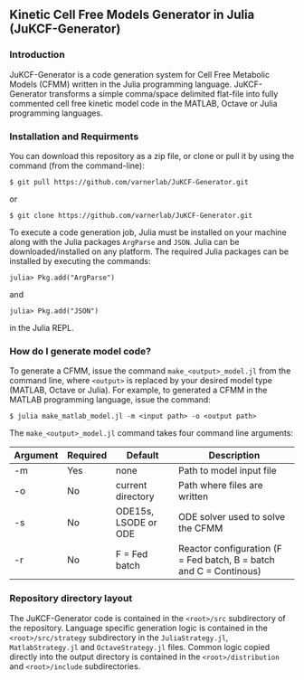 ## Kinetic Cell Free Models Generator in Julia (JuKCF-Generator)

### Introduction ###
JuKCF-Generator is a code generation system for Cell Free Metabolic Models (CFMM) written in the Julia programming language. JuKCF-Generator transforms a simple comma/space delimited flat-file into fully commented cell free kinetic model code in the MATLAB, Octave or Julia programming languages. 

### Installation and Requirments
You can download this repository as a zip file, or clone or pull it by using the command (from the command-line):

	$ git pull https://github.com/varnerlab/JuKCF-Generator.git

or

	$ git clone https://github.com/varnerlab/JuKCF-Generator.git

To execute a code generation job, Julia must be installed on your machine along with the Julia packages ``ArgParse`` and ``JSON``. 
Julia can be downloaded/installed on any platform. 
The required Julia packages can be installed by executing the commands:

	julia> Pkg.add("ArgParse")

and
	
	julia> Pkg.add("JSON")

in the Julia REPL.  

### How do I generate model code? ###
To generate a CFMM, issue the command ``make_<output>_model.jl`` from the command line, where ``<output>`` is replaced by your desired model type (MATLAB, Octave or Julia). For example, to generated a CFMM in the MATLAB programming language, issue the command:

	$ julia make_matlab_model.jl -m <input path> -o <output path> 
	
The ``make_<output>_model.jl`` command takes four command line arguments:

Argument | Required | Default | Description 
--- | --- | --- | ---
-m | Yes	| none | Path to model input file
-o | No	| current directory | Path where files are written
-s | No	| ODE15s, LSODE or ODE | ODE solver used to solve the CFMM
-r | No	| F = Fed batch | Reactor configuration (F = Fed batch, B = batch and C = Continous)

### Repository directory layout ###
The JuKCF-Generator code is contained in the ``<root>/src`` subdirectory of the repository. Language specific generation logic is contained in the ``<root>/src/strategy`` subdirectory in the ``JuliaStrategy.jl``, ``MatlabStrategy.jl`` and ``OctaveStrategy.jl`` files. Common logic copied directly into the output directory is contained in the ``<root>/distribution`` and ``<root>/include`` subdirectories.  


